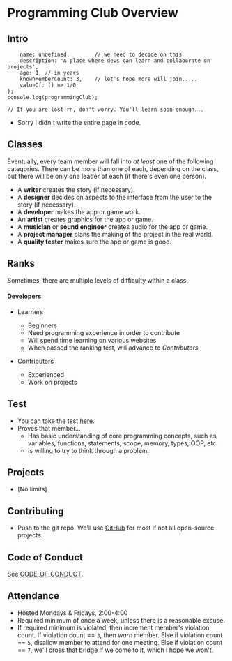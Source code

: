 # Programming Club Overview
## Intro
```let programmingClub = {
    name: undefined,        // we need to decide on this
    description: 'A place where devs can learn and collaborate on projects',
    age: 1, // in years
    knownMemberCount: 3,    // let's hope more will join.....
    valueOf: () => 1/0
};
console.log(programmingClub);

// If you are lost rn, don't worry. You'll learn soon enough...
```

* Sorry I didn't write the entire page in code.

## Classes
Eventually, every team member will fall into _at least_ one of the following categories. There can be more than one of each, depending on the class, but there will be only one leader of each (if there's even one person).

- A **writer** creates the story (if necessary).
- A **designer** decides on aspects to the interface from the user to the story (if necessary).
- A **developer** makes the app or game work.
- An **artist** creates graphics for the app or game.
- A **musician** or **sound engineer** creates audio for the app or game.
- A **project manager** plans the making of the project in the real world.
- A **quality tester** makes sure the app or game is good.

## Ranks
Sometimes, there are multiple levels of difficulty within a class.

#### Developers
- Learners
  - Beginners
  - Need programming experience in order to contribute
  - Will spend time learning on various websites
  - When passed the ranking test, will advance to *Contributors*

- Contributors
  - Experienced
  - Work on projects

## Test
- You can take the test [here](https://www.testdome.com/tests/python-online-test/45).
- Proves that member...
  - Has basic understanding of core programming concepts, such as variables, functions, statements, scope, memory, types, OOP, etc.
  - Is willing to try to think through a problem.

## Projects
- [No limits]

## Contributing
- Push to the git repo. We'll use [GitHub](https://github.com) for most if not all open-source projects.

## Code of Conduct
See [CODE_OF_CONDUCT](CODE_OF_CONDUCT.md).

## Attendance
- Hosted Mondays & Fridays, 2:00-4:00
- Required minimum of once a week, unless there is a reasonable excuse.
- If required minimum is violated, then increment member's violation count. If violation count == `3`, then *warn* member. Else if violation count == `5`, disallow member to attend for one meeting. Else if violation count == `7`, we'll cross that bridge if we come to it, which I hope we won't.
